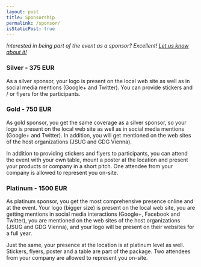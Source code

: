 ```yaml
---
layout: post
title: Sponsorship
permalink: /sponsor/
isStaticPost: true
---
```


_Interested in being part of the event as a sponsor? Excellent! [Let us know about it!](mailto:team@devfest.at)_

### Silver - 375 EUR ###
As a silver sponsor, your logo is present on the local web site as well as in social media mentions (Google+ and Twitter). 
You can provide stickers and / or flyers for the participants.

### Gold - 750 EUR ###
As gold sponsor, you get the same coverage as a silver sponsor, so your logo is present on the local web site as well as in social media mentions (Google+ and Twitter).
In addition, you will get mentioned on the web sites of the host organizations (JSUG and GDG Vienna).

In addition to providing stickers and flyers to participants, you can attend the event with your own table, mount a poster at the location and present your products or company in a short pitch. One attendee from your company is allowed to represent you on-site.

### Platinum - 1500 EUR ###
As platinum sponsor, you get the most comprehensive presence online and at the event. Your logo (bigger size) is present on the local web site, you are getting mentions in social media interactions (Google+, Facebook and Twitter), you are mentioned on the web sites of the host organizations (JSUG and GDG Vienna), and your logo will be present on their websites for a full year.

Just the same, your presence at the location is at platinum level as well. Stickers, flyers, poster and a table are part of the package. Two attendees from your company are allowed to represent you on-site.

<img class="img-responsive feature-image" src="{{ site.baseurl }}/img/posts/sponsor.jpg" style="display:none">
